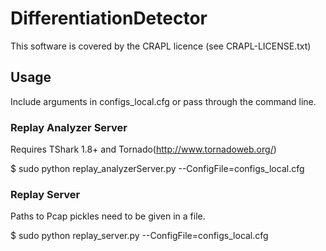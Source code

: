 
# DifferentiationDetector

This software is covered by the CRAPL licence (see CRAPL-LICENSE.txt)

## Usage

  Include arguments in configs_local.cfg or pass through the command line.

### Replay Analyzer Server
  Requires TShark 1.8+ and Tornado(http://www.tornadoweb.org/)
  
  $ sudo python replay_analyzerServer.py --ConfigFile=configs_local.cfg
  
  
### Replay Server
  Paths to Pcap pickles need to be given in a file.
  
  $ sudo python replay_server.py --ConfigFile=configs_local.cfg
 
